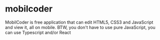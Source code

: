 # mobilcoder
MobilCoder is free application that can edit HTML5, CSS3 and JavaScript and view it, all on mobile. BTW, you don't have to use pure JavaScript, you can use Typescript and/or React
